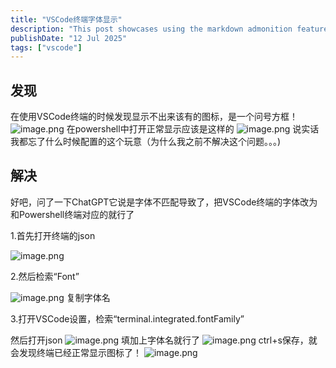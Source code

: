 ```yaml
---
title: "VSCode终端字体显示"
description: "This post showcases using the markdown admonition feature in Astro Cactus"
publishDate: "12 Jul 2025"
tags: ["vscode"]
---
```

## 发现
 在使用VSCode终端的时候发现显示不出来该有的图标，是一个问号方框！
 ![image.png](https://roim-picx-9nr.pages.dev/rest/26mYqVK.png)
 在powershell中打开正常显示应该是这样的
 ![image.png](https://roim-picx-9nr.pages.dev/rest/bHgyqVK.png)
 说实话我都忘了什么时候配置的这个玩意（为什么我之前不解决这个问题。。。)
## 解决
好吧，问了一下ChatGPT它说是字体不匹配导致了，把VSCode终端的字体改为和Powershell终端对应的就行了

1.首先打开终端的json

![image.png](https://roim-picx-9nr.pages.dev/rest/WqozqVK.png)

2.然后检索“Font”

![image.png](https://roim-picx-9nr.pages.dev/rest/ohvzqVK.png)
复制字体名

3.打开VSCode设置，检索“terminal.integrated.fontFamily”

然后打开json
![image.png](https://roim-picx-9nr.pages.dev/rest/2CmARVK.png)
填加上字体名就行了
![image.png](https://roim-picx-9nr.pages.dev/rest/dXeaRVK.png)
ctrl+s保存，就会发现终端已经正常显示图标了！
![image.png](https://roim-picx-9nr.pages.dev/rest/rc7aRVK.png)

